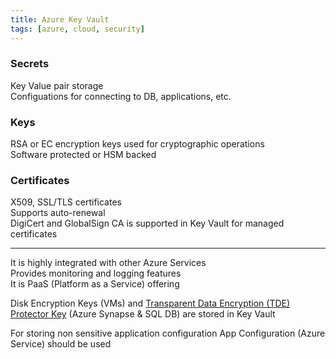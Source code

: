 ```yaml
---
title: Azure Key Vault
tags: [azure, cloud, security]
---
```


### Secrets
Key Value pair storage  
Configuations for connecting to DB, applications, etc.  

### Keys
RSA or EC encryption keys used for cryptographic operations  
Software protected or HSM backed  

### Certificates
X509, SSL/TLS certificates  
Supports auto-renewal  
DigiCert and GlobalSign CA is supported in Key Vault for managed certificates 

---

It is highly integrated with other Azure Services  
Provides monitoring and logging features  
It is PaaS (Platform as a Service) offering

Disk Encryption Keys (VMs) and [Transparent Data Encryption (TDE) Protector Key](../Azure%20Analytics%20Services/Azure%20Synapse%20Analytics/Transparent%20Data%20Encryption%20%28TDE%29%20Protector%20Key.md) (Azure Synapse & SQL DB) are stored in Key Vault

For storing non sensitive application configuration App Configuration (Azure Service) should be used